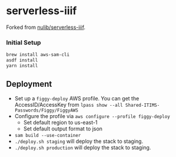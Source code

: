 # serverless-iiif

Forked from [nulib/serverless-iiif](https://github.com/nulib/serverless-iiif).

### Initial Setup
```sh
brew install aws-sam-cli
asdf install
yarn install
```
## Deployment

* Set up a `figgy-deploy` AWS profile. You can get the AccessID/AccessKey from
`lpass show --all Shared-ITIMS-Passwords/Figgy/FiggyAWS`
* Configure the profile via `aws configure --profile figgy-deploy`
  - Set default region to us-east-1
  - Set default output format to json
* `sam build --use-container`
* `./deploy.sh staging` will deploy the stack to staging.
* `./deploy.sh production` will deploy the stack to staging.
